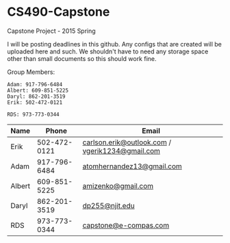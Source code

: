 # CS490-Capstone
Capstone Project - 2015 Spring

I will be posting deadlines in this github. Any configs that are created will be uploaded here and such. We shouldn't have to need any storage space other than small documents so this should work fine.

Group Members: 


    Adam: 917-796-6484  
    Albert: 609-851-5225
    Daryl: 862-201-3519
    Erik: 502-472-0121
  
    RDS: 973-773-0344
    
    
| Name        | Phone        |   Email      |
| ----------  | ----------   |   ---------- |
| Erik        | 502-472-0121 |   carlson.erik@outlook.com / vgerik1234@gmail.com |
| Adam        | 917-796-6484 |   atomhernandez13@gmail.com |
| Albert      | 609-851-5225 |   amizenko@gmail.com        |
| Daryl       | 862-201-3519 |   dp255@njit.edu            |
| RDS         | 973-773-0344 |   capstone@e-compas.com     |
